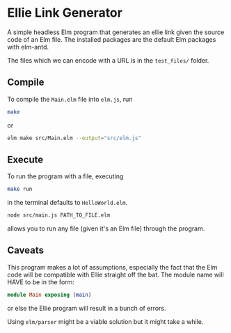 # Ellie Link Generator

A simple headless Elm program that generates an ellie link given the source code of an Elm file. The installed packages are the default Elm packages with elm-antd.

The files which we can encode with a URL is in the `test_files/` folder. 

## Compile

To compile the `Main.elm` file into `elm.js`, run 
```bash 
make
``` 
or 
```bash
elm make src/Main.elm --output="src/elm.js"
```

## Execute
To run the program with a file, executing
```bash 
make run 
```
in the terminal defaults to `HelloWorld.elm`.
```bash 
node src/main.js PATH_TO_FILE.elm
``` 
allows you to run any file (given it's an Elm file) through the program.


## Caveats

This program makes a lot of assumptions, especially the fact that the Elm code will be compatible with Ellie straight off the bat. The module name will HAVE to be in the form:
```elm
module Main exposing (main)
```
or else the Ellie program will result in a bunch of errors.

Using `elm/parser` might be a viable solution but it might take a while.
